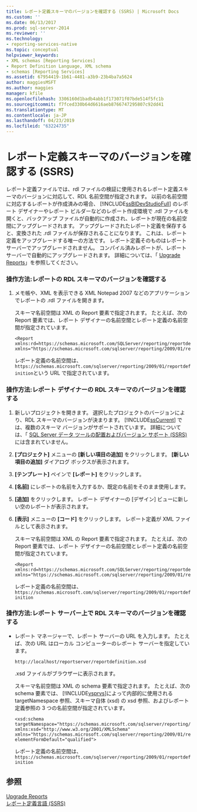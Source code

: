 ```yaml
---
title: レポート定義スキーマのバージョンを確認する (SSRS) | Microsoft Docs
ms.custom: ''
ms.date: 06/13/2017
ms.prod: sql-server-2014
ms.reviewer: ''
ms.technology:
- reporting-services-native
ms.topic: conceptual
helpviewer_keywords:
- XML schemas [Reporting Services]
- Report Definition Language, XML schema
- schemas [Reporting Services]
ms.assetid: 67954419-1b61-4481-a3b9-23b4ba7a5624
author: maggiesMSFT
ms.author: maggies
manager: kfile
ms.openlocfilehash: 3306160d1badb4abb1f173071f07bde514f5fc1b
ms.sourcegitcommit: f7fced330b64d6616aeb8766747295807c92dd41
ms.translationtype: MT
ms.contentlocale: ja-JP
ms.lasthandoff: 04/23/2019
ms.locfileid: "63224735"
---
```

# <a name="find-the-report-definition-schema-version-ssrs"></a>レポート定義スキーマのバージョンを確認する (SSRS)
  レポート定義ファイルでは、rdl ファイルの検証に使用されるレポート定義スキーマのバージョンに対応して、RDL 名前空間が指定されます。 以前の名前空間に対応するレポートが作成済みの場合、 [!INCLUDE[ssBIDevStudioFull](../../includes/ssbidevstudiofull-md.md)] のレポート デザイナーやレポート ビルダーなどのレポート作成環境で .rdl ファイルを開くと、バックアップ ファイルが自動的に作成され、レポートが現在の名前空間にアップグレードされます。 アップグレードされたレポート定義を保存すると、変換された .rdl ファイルが保存されることになります。 これは、レポート定義をアップグレードする唯一の方法です。 レポート定義そのものはレポート サーバーでアップグレードされません。 コンパイル済みレポートが、レポート サーバーで自動的にアップグレードされます。 詳細については、「 [Upgrade Reports](../install-windows/upgrade-reports.md)」を参照してください。  
  
### <a name="how-to-identify-the-rdl-schema-version-of-a-report"></a>操作方法:レポートの RDL スキーマのバージョンを確認する  
  
1.  メモ帳や、XML を表示できる XML Notepad 2007 などのアプリケーションでレポートの .rdl ファイルを開きます。  
  
     スキーマ名前空間は XML の Report 要素で指定されます。 たとえば、次の Report 要素では、レポート デザイナーの名前空間とレポート定義の名前空間が指定されています。  
  
    ```  
    <Report xmlns:rd=https://schemas.microsoft.com/SQLServer/reporting/reportdesigner   
    xmlns="https://schemas.microsoft.com/sqlserver/reporting/2009/01/reportdefinition">  
    ```  
  
     レポート定義の名前空間は、 `https://schemas.microsoft.com/sqlserver/reporting/2009/01/reportdefinition`という URL で指定されています。  
  
### <a name="how-to-identify-the-rdl-schema-version-of-report-designer"></a>操作方法:レポート デザイナーの RDL スキーマのバージョンを確認する  
  
1.  新しいプロジェクトを開きます。 選択したプロジェクトのバージョンにより、RDL スキーマのバージョンが決まります。 [!INCLUDE[ssCurrent](../../includes/sscurrent-md.md)] では、複数のスキーマ バージョンがサポートされています。 詳細については、「 [SQL Server データ ツールの配置およびバージョン サポート (SSRS)](../tools/deployment-and-version-support-in-sql-server-data-tools-ssrs.md)には含まれていません。  
  
2.  **[プロジェクト]** メニューの **[新しい項目の追加]** をクリックします。 **[新しい項目の追加]** ダイアログ ボックスが表示されます。  
  
3.  **[テンプレート]** ペインで **[レポート]** をクリックします。  
  
4.  **[名前]** にレポートの名前を入力するか、既定の名前をそのまま使用します。  
  
5.  **[追加]** をクリックします。 レポート デザイナーの [デザイン] ビューに新しい空のレポートが表示されます。  
  
6.  **[表示]** メニューの **[コード]** をクリックします。 レポート定義が XML ファイルとして表示されます。  
  
     スキーマ名前空間は XML の Report 要素で指定されます。 たとえば、次の Report 要素では、レポート デザイナーの名前空間とレポート定義の名前空間が指定されています。  
  
    ```  
    <Report xmlns:rd=https://schemas.microsoft.com/SQLServer/reporting/reportdesigner  
    xmlns="https://schemas.microsoft.com/sqlserver/reporting/2009/01/reportdefinition">  
    ```  
  
     レポート定義の名前空間は、 `https://schemas.microsoft.com/sqlserver/reporting/2009/01/reportdefinition`  
  
### <a name="how-to-identify-the-rdl-schema-version-on-the-report-server"></a>操作方法:レポート サーバー上で RDL スキーマのバージョンを確認する  
  
-   レポート マネージャーで、レポート サーバーの URL を入力します。 たとえば、次の URL はローカル コンピューターのレポート サーバーを指定しています。  
  
     `http://localhost/reportserver/reportdefinition.xsd`  
  
     .xsd ファイルがブラウザーに表示されます。  
  
     スキーマ名前空間は XML の schema 要素で指定されます。 たとえば、次の schema 要素では、 [!INCLUDE[vsprvs](../../includes/vsprvs-md.md)]によって内部的に使用される targetNamespace 参照、スキーマ自体 (xsd) の xsd 参照、およびレポート定義参照の 3 つの名前空間が指定されています。  
  
    ```  
    <xsd:schema   
    targetNamespace="https://schemas.microsoft.com/sqlserver/reporting/2009/01/reportdefinition"   
    xmlns:xsd="http://www.w3.org/2001/XMLSchema"   
    xmlns="https://schemas.microsoft.com/sqlserver/reporting/2009/01/reportdefinition"   
    elementFormDefault="qualified">  
    ```  
  
     レポート定義の名前空間は、 `https://schemas.microsoft.com/sqlserver/reporting/2009/01/reportdefinition`  
  
## <a name="see-also"></a>参照  
 [Upgrade Reports](../install-windows/upgrade-reports.md)   
 [レポート定義言語 (SSRS)](report-definition-language-ssrs.md)  
  
  
